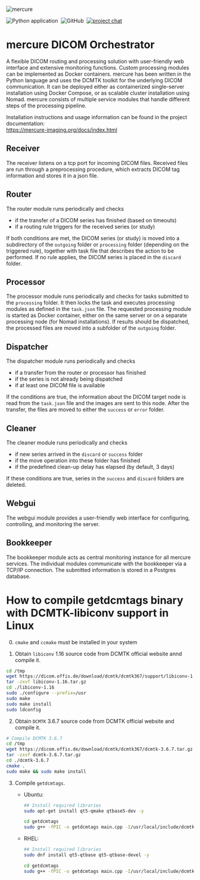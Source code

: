 
![mercure](mercure.png)

![Python application](https://github.com/mercure-imaging/mercure/workflows/Python%20application/badge.svg)&nbsp; ![GitHub](https://img.shields.io/github/license/mercure-imaging/mercure?color=%233273dc)&nbsp; [![project chat](https://img.shields.io/badge/zulip-join_chat-brightgreen.svg)](https://mercure-imaging.zulipchat.com)

# mercure DICOM Orchestrator

A flexible DICOM routing and processing solution with user-friendly web interface and extensive monitoring functions. Custom processing modules can be implemented as Docker containers. mercure has been written in the Python language and uses the DCMTK toolkit for the underlying DICOM communication. It can be deployed either as containerized single-server installation using Docker Compose, or as scalable cluster installation using Nomad. mercure consists of multiple service modules that handle different steps of the processing pipeline.

Installation instructions and usage information can be found in the project documentation:  
https://mercure-imaging.org/docs/index.html


## Receiver
The receiver listens on a tcp port for incoming DICOM files. Received files are run through
a preprocessing procedure, which extracts DICOM tag information and stores it in a json file.

## Router
The router module runs periodically and checks 
* if the transfer of a DICOM series has finished (based on timeouts)
* if a routing rule triggers for the received series (or study)

If both conditions are met, the DICOM series (or study) is moved into a subdirectory of the `outgoing` folder or 
`processing` folder (depending on the triggered rule), together with task file that describes the action to be performed. 
If no rule applies, the DICOM series is placed in the `discard` folder.

## Processor
The processor module runs periodically and checks for tasks submitted to the `processing` folder. It then locks the task and executes processing modules as defined in the `task.json` file. The requested processing module is started as Docker container, either on the same server or on a separate processing node (for Nomad installations). If results should be dispatched, the processed files are moved into a subfolder of the `outgoing` folder.

## Dispatcher
The dispatcher module runs periodically and checks
* if a transfer from the router or processor has finished
* if the series is not already being dispatched
* if at least one DICOM file is available

If the conditions are true, the information about the DICOM target node is read from the 
`task.json` file and the images are sent to this node. After the transfer, the files
are moved to either the `success` or `error` folder.

## Cleaner
The cleaner module runs periodically and checks
* if new series arrived in the `discard` or `success` folder
* if the move operation into these folder has finished
* if the predefined clean-up delay has elapsed (by default, 3 days)

If these conditions are true, series in the `success` and `discard` folders are deleted.

## Webgui
The webgui module provides a user-friendly web interface for configuring, controlling, and 
monitoring the server.

## Bookkeeper
The bookkeeper module acts as central monitoring instance for all mercure services. The individual modules communicate with the bookkeeper via a TCP/IP connection. The submitted information is stored in a Postgres database.

# How to compile getdcmtags binary with DCMTK-libiconv support in Linux

0. `cmake` and `ccmake` must be installed in your system

1. Obtain `libiconv` 1.16 source code from DCMTK official website annd compile it.

```bash
cd /tmp
wget https://dicom.offis.de/download/dcmtk/dcmtk367/support/libiconv-1.16.tar.gz
tar -zxvf libiconv-1.16.tar.gz
cd ./libiconv-1.16
sudo ./configure --prefix=/usr
sudo make
sudo make install
sudo ldconfig
```

2. Obtain `DCMTK` 3.6.7 source code from DCMTK official website and compile it.

```bash
# Compile DCMTK 3.6.7
cd /tmp
wget https://dicom.offis.de/download/dcmtk/dcmtk367/dcmtk-3.6.7.tar.gz
tar -zxvf dcmtk-3.6.7.tar.gz 
cd ./dcmtk-3.6.7
cmake .
sudo make && sudo make install
```

3. Compile `getdcmtags`.
    - Ubuntu:

        ```bash
        ## Install required libraries
        sudo apt-get install qt5-qmake qtbase5-dev -y

        cd getdcmtags
        sudo g++ -fPIC -o getdcmtags main.cpp -I/usr/local/include/dcmtk -I/usr/include/x86_64-linux-gnu/qt5 -I/usr/include/x86_64-linux-gnu/qt5/QtCore -ldcmdata -loflog -lofstd -lz -ldl -lpthread -liconv -lcharset -lQt5Core -lQt5Gui
        ```
    - RHEL:
    
        ```bash
        ## Install required libraries
        sudo dnf install qt5-qtbase qt5-qtbase-devel -y

        cd getdcmtags
        sudo g++ -fPIC -o getdcmtags main.cpp -I/usr/local/include/dcmtk -I/usr/include/qt5 -I/usr/include/qt5/QtCore -ldcmdata -loflog -lofstd -lz -ldl -lpthread -liconv -lcharset -lQt5Core -lQt5Gui
        ```
